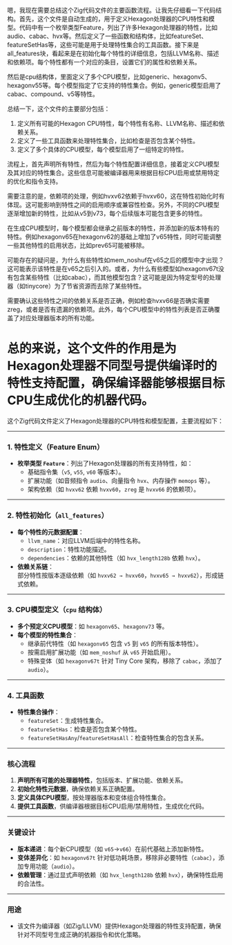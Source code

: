 嗯，我现在需要总结这个Zig代码文件的主要函数流程。让我先仔细看一下代码结构。首先，这个文件是自动生成的，用于定义Hexagon处理器的CPU特性和模型。代码中有一个枚举类型Feature，列出了许多Hexagon处理器的特性，比如audio、cabac、hvx等。然后定义了一些函数和结构体，比如featureSet、featureSetHas等，这些可能是用于处理特性集合的工具函数。接下来是all_features块，看起来是在初始化每个特性的详细信息，包括LLVM名称、描述和依赖项。每个特性都有一个对应的条目，设置它们的属性和依赖关系。

然后是cpu结构体，里面定义了多个CPU模型，比如generic、hexagonv5、hexagonv55等。每个模型指定了它支持的特性集合。例如，generic模型启用了cabac、compound、v5等特性。

总结一下，这个文件的主要部分包括：

1. 定义所有可能的Hexagon CPU特性，每个特性有名称、LLVM名称、描述和依赖关系。
2. 定义了一些工具函数来处理特性集合，比如检查是否包含某个特性。
3. 定义了多个具体的CPU模型，每个模型启用了一组特定的特性。

流程上，首先声明所有特性，然后为每个特性配置详细信息，接着定义CPU模型及其对应的特性集合。这些信息可能被编译器用来根据目标CPU启用或禁用特定的优化和指令支持。

需要注意的是，依赖项的处理，例如hvxv62依赖于hvxv60，这在特性初始化时有体现。这可能影响到特性之间的启用顺序或兼容性检查。另外，不同的CPU模型逐渐增加新的特性，比如从v5到v73，每个后续版本可能包含更多的特性。

在生成CPU模型时，每个模型都会继承之前版本的特性，并添加新的版本特有的特性。例如hexagonv65在hexagonv62的基础上增加了v65特性，同时可能调整一些其他特性的启用状态，比如prev65可能被移除。

可能存在的疑问是，为什么有些特性如mem_noshuf在v65之后的模型中才出现？这可能表示该特性是在v65之后引入的。或者，为什么有些模型如hexagonv67t没有包含某些特性（比如cabac），而其他模型包含？这可能是因为特定型号的处理器（如tinycore）为了节省资源而去除了某些特性。

需要确认这些特性之间的依赖关系是否正确，例如检查hvxv66是否确实需要zreg，或者是否有遗漏的依赖项。此外，每个CPU模型中的特性列表是否正确覆盖了对应处理器版本的所有功能。

总的来说，这个文件的作用是为Hexagon处理器不同型号提供编译时的特性支持配置，确保编译器能够根据目标CPU生成优化的机器代码。
================================================
这个Zig代码文件定义了Hexagon处理器的CPU特性和模型配置，主要流程如下：

---

### **1. 特性定义（Feature Enum）**
- **枚举类型 `Feature`**：列出了Hexagon处理器的所有支持特性，如：
  - 基础指令集（`v5`, `v55`, `v60` 等版本）。
  - 扩展功能（如音频指令 `audio`、向量指令 `hvx`、内存操作 `memops` 等）。
  - 架构依赖（如 `hvxv62` 依赖 `hvxv60`，`zreg` 是 `hvxv66` 的依赖项）。

---

### **2. 特性初始化（`all_features`）**
- **每个特性的元数据配置**：
  - `llvm_name`：对应LLVM后端中的特性名称。
  - `description`：特性功能描述。
  - `dependencies`：依赖的其他特性（如 `hvx_length128b` 依赖 `hvx`）。
- **依赖关系链**：  
  部分特性按版本逐级依赖（如 `hvxv62 → hvxv60`，`hvxv65 → hvxv62`），形成链式依赖。

---

### **3. CPU模型定义（`cpu` 结构体）**
- **多个预定义CPU模型**：如 `hexagonv65`、`hexagonv73` 等。
- **每个模型的特性集合**：
  - 继承前代特性（如 `hexagonv65` 包含 `v5` 到 `v65` 的所有版本特性）。
  - 按需启用扩展功能（如 `mem_noshuf` 从 `v65` 开始启用）。
  - 特殊变体（如 `hexagonv67t` 针对 Tiny Core 架构，移除了 `cabac`，添加了 `audio`）。

---

### **4. 工具函数**
- **特性集合操作**：
  - `featureSet`：生成特性集合。
  - `featureSetHas`：检查是否包含某个特性。
  - `featureSetHasAny`/`featureSetHasAll`：检查特性集合的包含关系。

---

### **核心流程**
1. **声明所有可能的处理器特性**，包括版本、扩展功能、依赖关系。
2. **初始化特性元数据**，确保依赖关系正确配置。
3. **定义具体CPU模型**，按处理器版本和变体组合特性集合。
4. **提供工具函数**，供编译器根据目标CPU启用/禁用特性，生成优化代码。

---

### **关键设计**
- **版本递进**：每个新CPU模型（如 `v65`→`v66`）在前代基础上添加新特性。
- **变体差异化**：如 `hexagonv67t` 针对低功耗场景，移除非必要特性（`cabac`），添加专用功能（`audio`）。
- **依赖管理**：通过显式声明依赖（如 `hvx_length128b` 依赖 `hvx`），确保特性启用的合法性。

---

### **用途**
- 该文件为编译器（如Zig/LLVM）提供Hexagon处理器的特性支持配置，确保针对不同型号生成正确的机器指令和优化策略。